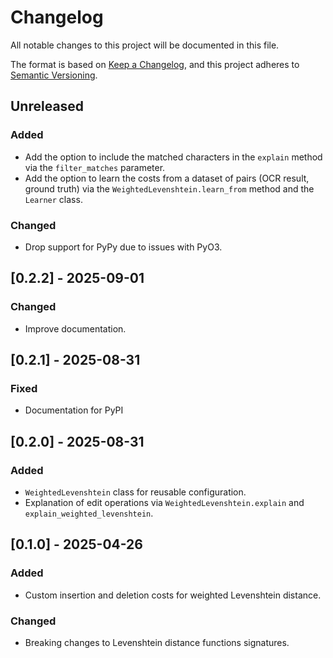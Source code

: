 # Changelog

All notable changes to this project will be documented in this file.

The format is based on [Keep a Changelog](https://keepachangelog.com/en/1.1.0/),
and this project adheres to [Semantic Versioning](https://semver.org/spec/v2.0.0.html).

## Unreleased

### Added

- Add the option to include the matched characters in the `explain` method via the `filter_matches` parameter.
- Add the option to learn the costs from a dataset of pairs (OCR result, ground truth) via the `WeightedLevenshtein.learn_from` method and the `Learner` class.

### Changed

- Drop support for PyPy due to issues with PyO3.

## [0.2.2] - 2025-09-01

### Changed

- Improve documentation.

## [0.2.1] - 2025-08-31

### Fixed

- Documentation for PyPI

## [0.2.0] - 2025-08-31

### Added

- `WeightedLevenshtein` class for reusable configuration.
- Explanation of edit operations via `WeightedLevenshtein.explain` and `explain_weighted_levenshtein`.

## [0.1.0] - 2025-04-26

### Added

- Custom insertion and deletion costs for weighted Levenshtein distance.

### Changed

- Breaking changes to Levenshtein distance functions signatures.
